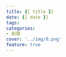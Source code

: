 ```yaml
---
title: {{ title }}
date: {{ date }}
tags:
categories:
- 前端
cover: '../img/0.png'
feature: true
---
```

